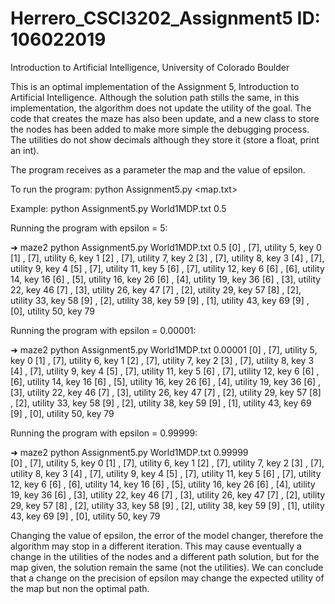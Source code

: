 # Herrero_CSCI3202_Assignment5  ID: 106022019
Introduction to Artificial Intelligence, University of Colorado Boulder

This is an optimal implementation of the Assignment 5, Introduction to Artificial Intelligence.
Although the solution path stills the same, in this implementation, the algorithm does not update 
the utility of the goal. The code that creates the maze has also been update, and a new class to store
the nodes has been added to make more simple the debugging process. The utilities do not show decimals although
they store it (store a float, print an int).

The program receives as a parameter the map and the value of epsilon.

To run the program: 
python Assignment5.py <map.txt> <epsilon>

Example:
python Assignment5.py World1MDP.txt 0.5 

Running the program with epsilon = 5:

➜  maze2  python Assignment5.py World1MDP.txt 0.5
[0] , [7], utility 5, key 0
[1] , [7], utility 6, key 1
[2] , [7], utility 7, key 2
[3] , [7], utility 8, key 3
[4] , [7], utility 9, key 4
[5] , [7], utility 11, key 5
[6] , [7], utility 12, key 6
[6] , [6], utility 14, key 16
[6] , [5], utility 16, key 26
[6] , [4], utility 19, key 36
[6] , [3], utility 22, key 46
[7] , [3], utility 26, key 47
[7] , [2], utility 29, key 57
[8] , [2], utility 33, key 58
[9] , [2], utility 38, key 59
[9] , [1], utility 43, key 69
[9] , [0], utility 50, key 79


Running the program with epsilon = 0.00001:

➜  maze2  python Assignment5.py World1MDP.txt 0.00001
[0] , [7], utility 5, key 0
[1] , [7], utility 6, key 1
[2] , [7], utility 7, key 2
[3] , [7], utility 8, key 3
[4] , [7], utility 9, key 4
[5] , [7], utility 11, key 5
[6] , [7], utility 12, key 6
[6] , [6], utility 14, key 16
[6] , [5], utility 16, key 26
[6] , [4], utility 19, key 36
[6] , [3], utility 22, key 46
[7] , [3], utility 26, key 47
[7] , [2], utility 29, key 57
[8] , [2], utility 33, key 58
[9] , [2], utility 38, key 59
[9] , [1], utility 43, key 69
[9] , [0], utility 50, key 79

Running the program with epsilon = 0.99999:

➜  maze2  python Assignment5.py World1MDP.txt 0.99999                      
[0] , [7], utility 5, key 0
[1] , [7], utility 6, key 1
[2] , [7], utility 7, key 2
[3] , [7], utility 8, key 3
[4] , [7], utility 9, key 4
[5] , [7], utility 11, key 5
[6] , [7], utility 12, key 6
[6] , [6], utility 14, key 16
[6] , [5], utility 16, key 26
[6] , [4], utility 19, key 36
[6] , [3], utility 22, key 46
[7] , [3], utility 26, key 47
[7] , [2], utility 29, key 57
[8] , [2], utility 33, key 58
[9] , [2], utility 38, key 59
[9] , [1], utility 43, key 69
[9] , [0], utility 50, key 79

Changing the value of epsilon, the error of the model changer, therefore the algorithm may stop in a different iteration. 
This may cause eventually a change in the utilities of the nodes and a different path solution, but for the map given, the solution 
remain the same (not the utilities). We can conclude that a change on the precision of epsilon may change the expected utility of the map but 
non the optimal path.